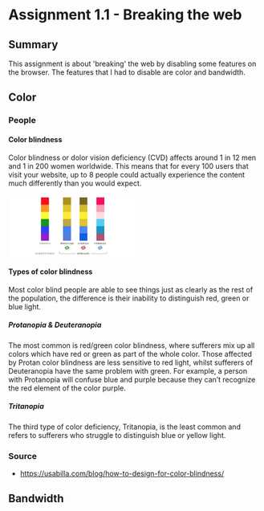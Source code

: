 # Assignment 1.1 - Breaking the web

## Summary
This assignment is about 'breaking' the web by disabling some features on the browser. The features that I had to disable are color and bandwidth.

## Color

### People

#### Color blindness
Color blindness or dolor vision deficiency (CVD) affects around 1 in 12 men and 1 in 200 women worldwide. This means that for every 100 users that visit your website, up to 8 people could actually experience the content much differently than you would expect.

<img src="https://github.com/Arash217/browser-technologies-1819/blob/master/Week1/docs/colorblind.jpg" align="center" width="50%"/>

#### Types of color blindness
Most color blind people are able to see things just as clearly as the rest of the population, the difference is their inability to distinguish red, green or blue light.

##### Protanopia & Deuteranopia
The most common is red/green color blindness, where sufferers mix up all colors which have red or green as part of the whole color. Those affected by Protan color blindness are less sensitive to red light, whilst sufferers of Deuteranopia have the same problem with green. For example, a person with Protanopia will confuse blue and purple because they can’t recognize the red element of the color purple.

##### Tritanopia 
The third type of color deficiency, Tritanopia, is the least common and refers to sufferers who struggle to distinguish blue or yellow light.

### Source
- https://usabilla.com/blog/how-to-design-for-color-blindness/

## Bandwidth


